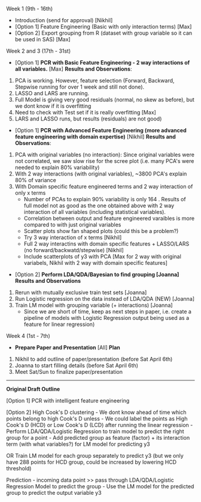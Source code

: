 Week 1 (9th - 16th)
 - Introduction (send for approval) [Nikhil]
 - [Option 1] Feature Engineering (Basic with only interaction terms) [Max]
 - [Option 2] Export grouping from R (dataset with group variable so it can be used in SAS) [Max]
 
Week 2 and 3 (17th - 31st)
 - [Option 1] 
 **PCR with Basic Feature Engineering - 2 way interactions of all variables.** [Max]
 **Results and Observations**: 
 1. PCA is working. However, feature selection (Forward, Backward, Stepwise running for over 1 week and still not done).
 2. LASSO and LARS are running.
 3. Full Model is giving very good residuals (normal, no skew as before), but we dont know if it is overfitting 
 4. Need to check with Test set if it is really overfitting [Max]
 5. LARS and LASSO runs, but results (residuals) are not good)
 
 - [Option 1] 
 **PCR with Advanced Feature Engineering (more advanced feature engineering with domain expertise)** [Nikhil]
 **Results and Observations**:
 1. PCA with original variables (no interaction): Since original variables were not correlated, we saw slow rise for the scree plot (i.e. many PCA's were needed to explain 80% variability)
 2. With 2 way interactions (with original variables), ~3800 PCA's explain 80% of variance 
 3. With Domain specific feature engineered terms and 2 way interaction of only x terms
     - Number of PCAs to explain 90% variability is only 164 . Results of full model not as good as the one obtained above with 2 way interaction of all variables (including statistical variables).
     - Correlation between output and feature engineered varaibles is more compared to with just original variables
     - Scatter plots show fan shaped plots (could this be a problem?) 
     - Try 3 way interaction of x terms [Nikhil] 
     - Full 2 way interactins with domain specific features + LASSO/LARS (no forward/backwatd/stepwise) [Nikhil] 
     - Include scatterplots of y3 with PCA [Max for 2 way with original variabels, Nikhil with 2 way with domain specific features]
           
 - [Option 2] 
 **Perform LDA/QDA/Bayesian to find grouping [Joanna]**
 **Results and Observations**    
 1. Rerun with mutually exclusive train test sets [Joanna]
 2. Run Logistic regression on the data instead of LDA/QDA (NEW) [Joanna]
 3. Train LM model with grouping variable (+ interactions) [Joanna] 
     - Since we are short of time, keep as next steps in paper, i.e. create a pipeline of models with Logistic Regression output being used as a feature for linear regression)
 
Week 4 (1st - 7th)
 - **Prepare Paper and Presentation** [All]
 **Plan**
 1. Nikhil to add outline of paper/presentation (before Sat April 6th)
 2. Joanna to start filling details (before Sat April 6th)
 3. Meet Sat/Sun to finalize paper/presentation 


------------------------------------------------------------------

**Original Draft Outline**

[Option 1]
PCR with intelligent feature engineering 
 
[Option 2]
High Cook's D clustering
    - We dont know ahead of time which points belong to high Cook's D unless
    - We could label the points as High Cook's D (HCD) or Low Cook's D (LCD) after running 
 the linear regression
     - Perform LDA/QDA/Logistic Regression to train model to predict the right group for a point
     - Add predicted group as feature (factor) + its interaction term (with what variables?)
 for LM model for predicting y3
 
 OR Train LM model for each group separately to predict y3 
 (but we only have 288 points for HCD group, could be increased by lowering HCD threshold)
 
 Prediction
     - incoming data point >> pass through LDA/QDA/Logistic Regression Model to predict the group
     - Use the LM model for the predicted group to predict the output variable y3
